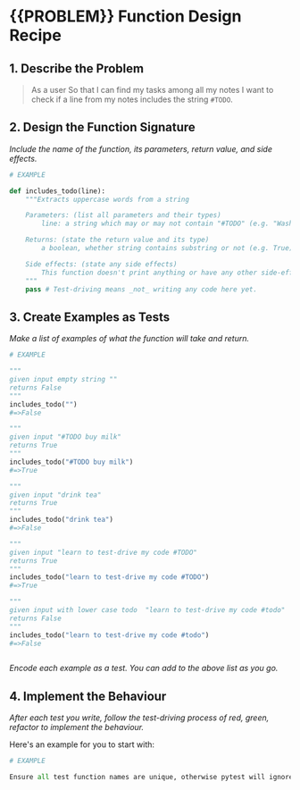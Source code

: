 # {{PROBLEM}} Function Design Recipe

## 1. Describe the Problem

> As a user
> So that I can find my tasks among all my notes
> I want to check if a line from my notes includes the string `#TODO`.


## 2. Design the Function Signature

_Include the name of the function, its parameters, return value, and side effects._

```python
# EXAMPLE

def includes_todo(line):
    """Extracts uppercase words from a string

    Parameters: (list all parameters and their types)
        line: a string which may or may not contain "#TODO" (e.g. "Wash the dishes")

    Returns: (state the return value and its type)
        a boolean, whether string contains substring or not (e.g. True)

    Side effects: (state any side effects)
        This function doesn't print anything or have any other side-effects
    """
    pass # Test-driving means _not_ writing any code here yet.
```

## 3. Create Examples as Tests

_Make a list of examples of what the function will take and return._

```python
# EXAMPLE

"""
given input empty string ""
returns False
"""
includes_todo("")
#=>False

"""
given input "#TODO buy milk"
returns True
"""
includes_todo("#TODO buy milk")
#=>True

"""
given input "drink tea"
returns True
"""
includes_todo("drink tea")
#=>False

"""
given input "learn to test-drive my code #TODO"
returns True
"""
includes_todo("learn to test-drive my code #TODO")
#=>True

"""
given input with lower case todo  "learn to test-drive my code #todo"
returns False
"""
includes_todo("learn to test-drive my code #todo")
#=>False



```

_Encode each example as a test. You can add to the above list as you go._

## 4. Implement the Behaviour

_After each test you write, follow the test-driving process of red, green, refactor to implement the behaviour._

Here's an example for you to start with:

```python
# EXAMPLE

Ensure all test function names are unique, otherwise pytest will ignore them!
